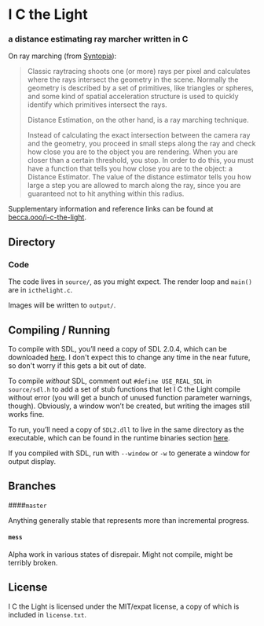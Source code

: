 # I C the Light

### a distance estimating ray marcher written in C

On ray marching (from [Syntopia](http://blog.hvidtfeldts.net/index.php/2011/06/distance-estimated-3d-fractals-part-i/)):

> Classic raytracing shoots one (or more) rays per pixel and calculates where the
> rays intersect the geometry in the scene. Normally the geometry is described by
> a set of primitives, like triangles or spheres, and some kind of spatial
> acceleration structure is used to quickly identify which primitives intersect
> the rays.
>
> Distance Estimation, on the other hand, is a ray marching technique.
>
> Instead of calculating the exact intersection between the camera ray and the
> geometry, you proceed in small steps along the ray and check how close you are
> to the object you are rendering. When you are closer than a certain threshold,
> you stop. In order to do this, you must have a function that tells you how
> close you are to the object: a Distance Estimator. The value of the distance
> estimator tells you how large a step you are allowed to march along the ray,
> since you are guaranteed not to hit anything within this radius.

Supplementary information and reference links can be found at
[becca.ooo/i-c-the-light](https://becca.ooo/i-c-the-light/).

## Directory

### Code

The code lives in `source/`, as you might expect. The render loop and `main()`
are in `icthelight.c`.

Images will be written to `output/`.

## Compiling / Running

To compile with SDL, you’ll need a copy of SDL 2.0.4, which can be downloaded
[here](https://www.libsdl.org/download-2.0.php). I don't expect this to change
any time in the near future, so don't worry if this gets a bit out of date.

To compile *without* SDL, comment out `#define USE_REAL_SDL` in
`source/sdl.h` to add a set of stub functions that let I C the Light
compile without error (you will get a bunch of unused function parameter
warnings, though). Obviously, a window won’t be created, but writing the images
still works fine.

To run, you’ll need a copy of `SDL2.dll` to live in the same directory as the
executable, which can be found in the runtime binaries section
[here](https://www.libsdl.org/download-2.0.php).

If you compiled with SDL, run with `--window` or `-w` to generate a
window for output display.

## Branches

####`master`

Anything generally stable that represents more than incremental progress.

#### `mess`

Alpha work in various states of disrepair.
Might not compile, might be terribly broken.

## License

I C the Light is licensed under the MIT/expat license, a copy of which is
included in `license.txt`.
